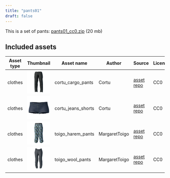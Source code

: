 ```yaml
---
title: "pants01"
draft: false
---
```


This is a set of pants: [pants01_cc0.zip](http://files.makehumancommunity.org/asset_packs/pants01/pants01_cc0.zip) (20 mb)


## Included assets

| Asset type | Thumbnail | Asset name | Author | Source | License |
| ---------- | --------- | ---------- | ------ | ------ | ------- |
| clothes | ![cortu_cargo_pants.png](cortu_cargo_pants.png) | cortu_cargo_pants | Cortu | [asset repo](http://www.makehumancommunity.org/node/2798) | CC0 |
| clothes | ![cortu_jeans_shorts.png](cortu_jeans_shorts.png) | cortu_jeans_shorts | Cortu | [asset repo](http://www.makehumancommunity.org/node/2800) | CC0 |
| clothes | ![toigo_harem_pants.png](toigo_harem_pants.png) | toigo_harem_pants | MargaretToigo | [asset repo](http://www.makehumancommunity.org/node/1728) | CC0 |
| clothes | ![toigo_wool_pants.png](toigo_wool_pants.png) | toigo_wool_pants | MargaretToigo | [asset repo](http://www.makehumancommunity.org/node/1194) | CC0 |
